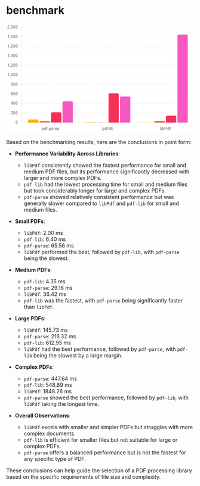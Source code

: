 # benchmark

![Benchmarking PDF Libraries.png](Benchmarking%20PDF%20Libraries.png)

Based on the benchmarking results, here are the conclusions in point form:

- **Performance Variability Across Libraries**:
    - `libPdf` consistently showed the fastest performance for small and medium PDF files, but its performance significantly decreased with larger and more complex PDFs.
    - `pdf-lib` had the lowest processing time for small and medium files but took considerably longer for large and complex PDFs.
    - `pdf-parse` showed relatively consistent performance but was generally slower compared to `libPdf` and `pdf-lib` for small and medium files.

- **Small PDFs**:
    - `libPdf`: 2.00 ms
    - `pdf-lib`: 6.40 ms
    - `pdf-parse`: 65.56 ms
    - `libPdf` performed the best, followed by `pdf-lib`, with `pdf-parse` being the slowest.

- **Medium PDFs**:
    - `pdf-lib`: 4.35 ms
    - `pdf-parse`: 29.16 ms
    - `libPdf`: 36.42 ms
    - `pdf-lib` was the fastest, with `pdf-parse` being significantly faster than `libPdf`.

- **Large PDFs**:
    - `libPdf`: 145.73 ms
    - `pdf-parse`: 216.32 ms
    - `pdf-lib`: 612.95 ms
    - `libPdf` had the best performance, followed by `pdf-parse`, with `pdf-lib` being the slowest by a large margin.

- **Complex PDFs**:
    - `pdf-parse`: 447.64 ms
    - `pdf-lib`: 548.89 ms
    - `libPdf`: 1848.26 ms
    - `pdf-parse` showed the best performance, followed by `pdf-lib`, with `libPdf` taking the longest time.

- **Overall Observations**:
    - `libPdf` excels with smaller and simpler PDFs but struggles with more complex documents.
    - `pdf-lib` is efficient for smaller files but not suitable for large or complex PDFs.
    - `pdf-parse` offers a balanced performance but is not the fastest for any specific type of PDF.

These conclusions can help guide the selection of a PDF processing library based on the specific requirements of file size and complexity.